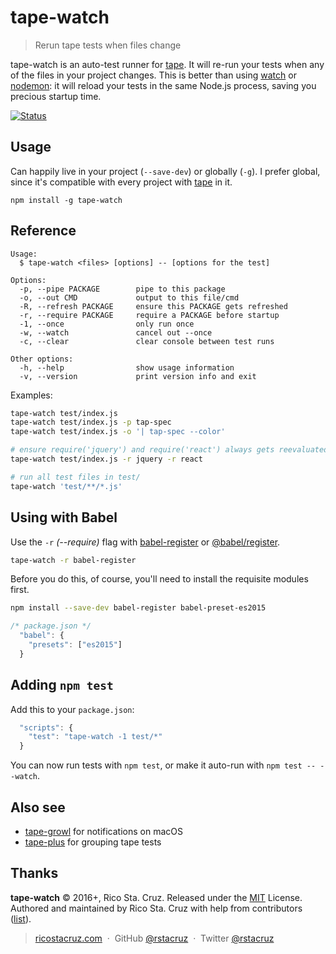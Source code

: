 # tape-watch

> Rerun tape tests when files change

tape-watch is an auto-test runner for [tape]. It will re-run your tests when any of the files in your project changes. This is better than using [watch][] or [nodemon][]: it will reload your tests in the same Node.js process, saving you precious startup time.

[![Status](https://travis-ci.org/rstacruz/tape-watch.svg?branch=master)](https://travis-ci.org/rstacruz/tape-watch "See test builds")

[nodemon]: https://www.npmjs.com/package/nodemon
[watch]: https://www.npmjs.com/package/watch

## Usage

Can happily live in your project (`--save-dev`) or globally (`-g`). I prefer global, since it's compatible with every project with [tape][] in it.

```
npm install -g tape-watch
```

[tape]: https://github.com/substack/tape

## Reference

```
Usage:
  $ tape-watch <files> [options] -- [options for the test]

Options:
  -p, --pipe PACKAGE        pipe to this package
  -o, --out CMD             output to this file/cmd
  -R, --refresh PACKAGE     ensure this PACKAGE gets refreshed
  -r, --require PACKAGE     require a PACKAGE before startup
  -1, --once                only run once
  -w, --watch               cancel out --once
  -c, --clear               clear console between test runs

Other options:
  -h, --help                show usage information
  -v, --version             print version info and exit
```
Examples:

```sh
tape-watch test/index.js
tape-watch test/index.js -p tap-spec
tape-watch test/index.js -o '| tap-spec --color'

# ensure require('jquery') and require('react') always gets reevaluated
tape-watch test/index.js -r jquery -r react

# run all test files in test/
tape-watch 'test/**/*.js'
```

## Using with Babel

Use the `-r` *(--require)* flag with [babel-register](https://www.npmjs.com/package/babel-register) or [@babel/register](https://www.npmjs.com/package/@babel/register).

```sh
tape-watch -r babel-register
```

Before you do this, of course, you'll need to install the requisite modules first.

```sh
npm install --save-dev babel-register babel-preset-es2015
```

```js
/* package.json */
  "babel": {
    "presets": ["es2015"]
  }
```

## Adding `npm test`

Add this to your `package.json`:

```js
  "scripts": {
    "test": "tape-watch -1 test/*"
  }
```

You can now run tests with `npm test`, or make it auto-run with `npm test -- --watch`.

## Also see

- [tape-growl](https://www.npmjs.com/package/tape-growl) for notifications on macOS
- [tape-plus](https://www.npmjs.com/package/tape-plus) for grouping tape tests

## Thanks

**tape-watch** © 2016+, Rico Sta. Cruz. Released under the [MIT] License.<br>
Authored and maintained by Rico Sta. Cruz with help from contributors ([list][contributors]).

> [ricostacruz.com](http://ricostacruz.com) &nbsp;&middot;&nbsp;
> GitHub [@rstacruz](https://github.com/rstacruz) &nbsp;&middot;&nbsp;
> Twitter [@rstacruz](https://twitter.com/rstacruz)

[MIT]: http://mit-license.org/
[contributors]: http://github.com/rstacruz/tape-watch/contributors
